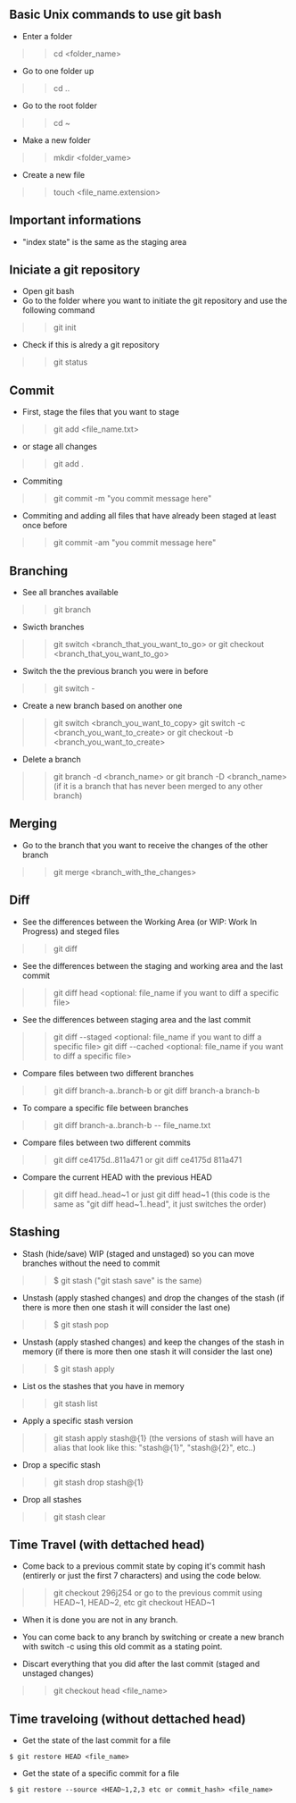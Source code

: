 ## Basic Unix commands to use git bash
- Enter a folder
>> cd <folder_name>

- Go to one folder up
>> cd ..

- Go to the root folder
>> cd \~

- Make a new folder
>> mkdir <folder_vame>

- Create a new file
>> touch <file_name.extension>

## Important informations
- "index state" is the same as the staging area


## Iniciate a git repository

- Open git bash
- Go to the folder where you want to initiate the git repository and use the following command
>> git init

- Check if this is alredy a git repository
>> git status

## Commit

- First, stage the files that you want to stage
>> git add <file_name.txt>

- or stage all changes
>> git add .

- Commiting
>> git commit -m "you commit message here"
- Commiting and adding all files that have already been staged at least once before
>> git commit -am "you commit message here" 

## Branching

- See all branches available
>> git branch

- Swicth branches
>> git switch <branch_that_you_want_to_go>
or
>> git checkout <branch_that_you_want_to_go>

- Switch the the previous branch you were in before
>> git switch -

- Create a new branch based on another one
>> git switch <branch_you_want_to_copy>
>> git switch -c <branch_you_want_to_create>
or
>> git checkout -b <branch_you_want_to_create>

- Delete a branch
>> git branch -d <branch_name>
or
>> git branch -D <branch_name> (if it is a branch that has never been merged to any other branch)


## Merging

- Go to the branch that you want to receive the changes of the other branch
>> git merge <branch_with_the_changes>


## Diff

- See the differences between the Working Area (or WIP: Work In Progress) and steged files
>> git diff

- See the differences between the staging and working area and the last commit
>> git diff head <optional: file_name if you want to diff a specific file>

- See the differences between staging area and the last commit
>> git diff --staged <optional: file_name if you want to diff a specific file>
>> git diff --cached <optional: file_name if you want to diff a specific file>

- Compare files between two different branches
>> git diff branch-a..branch-b
or
>> git diff branch-a branch-b
- To compare a specific file between branches
>> git diff branch-a..branch-b -- file_name.txt


- Compare files between two different commits
>> git diff ce4175d..811a471
or
>> git diff ce4175d  811a471

- Compare the current HEAD with the previous HEAD
>> git diff head..head\~1
or just
>> git diff head\~1 (this code is the same as "git diff head~1..head", it just switches the order)

## Stashing
- Stash (hide/save) WIP (staged and unstaged) so you can move branches without the need to commit
>> $ git stash ("git stash save" is the same)

- Unstash (apply stashed changes) and drop the changes of the stash (if there is more then one stash it will consider the last one)
>> $ git stash pop

- Unstash (apply stashed changes) and keep the changes of the stash in memory (if there is more then one stash it will consider the last one)
>> $ git stash apply

- List os the stashes that you have in memory
>> git stash list

- Apply a specific stash version
>> git stash apply stash@{1} (the versions of stash will have an alias that look like this: "stash@{1}", "stash@{2}", etc..)

- Drop a specific stash
>> git stash drop stash@{1}

- Drop all stashes
>> git stash clear

## Time Travel (with dettached head)

- Come back to a previous commit state by coping it's commit hash (entirerly or just the first 7 characters) and using the code below.
>> git checkout 296j254
or go to the previous commit using HEAD\~1, HEAD\~2, etc
>> git checkout HEAD\~1
  - When it is done you are not in any branch.
  - You can come back to any branch by switching or create a new branch with switch -c using this old commit as a stating point.

- Discart everything that you did after the last commit (staged and unstaged changes)
>> git checkout head <file_name>

## Time traveloing (without dettached head)
- Get the state of the last commit for a file
````
$ git restore HEAD <file_name>
````
- Get the state of a specific commit for a file
````
$ git restore --source <HEAD~1,2,3 etc or commit_hash> <file_name>
````
